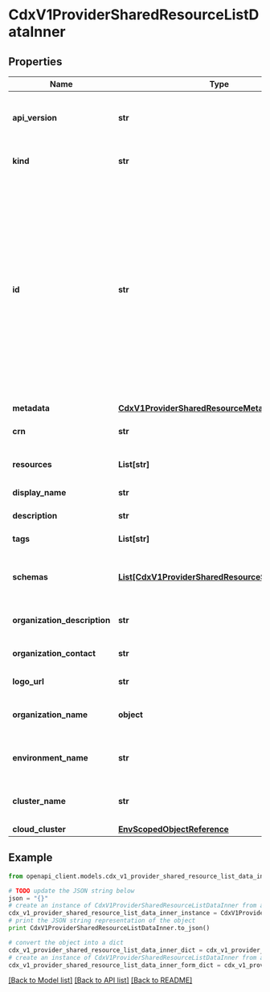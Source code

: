 # CdxV1ProviderSharedResourceListDataInner


## Properties
Name | Type | Description | Notes
------------ | ------------- | ------------- | -------------
**api_version** | **str** | APIVersion defines the schema version of this representation of a resource. | [optional] [readonly] 
**kind** | **str** | Kind defines the object this REST resource represents. | [optional] [readonly] 
**id** | **str** | ID is the \&quot;natural identifier\&quot; for an object within its scope/namespace; it is normally unique across time but not space. That is, you can assume that the ID will not be reclaimed and reused after an object is deleted (\&quot;time\&quot;); however, it may collide with IDs for other object &#x60;kinds&#x60; or objects of the same &#x60;kind&#x60; within a different scope/namespace (\&quot;space\&quot;). | [readonly] 
**metadata** | [**CdxV1ProviderSharedResourceMetadata**](CdxV1ProviderSharedResourceMetadata.md) |  | 
**crn** | **str** | Deprecated please use resources attribute. | [optional] 
**resources** | **List[str]** | List of resource crns that are shared together | [optional] 
**display_name** | **str** | Shared resource display name | 
**description** | **str** | Description of shared resource | [optional] [readonly] 
**tags** | **List[str]** | list of tags | [optional] [readonly] 
**schemas** | [**List[CdxV1ProviderSharedResourceSchemasInner]**](CdxV1ProviderSharedResourceSchemasInner.md) | List of schemas in JSON format. This field is work in progress and subject to changes. | [optional] [readonly] 
**organization_description** | **str** | Shared resource&#39;s organization description | [optional] 
**organization_contact** | **str** | Email of contact person from the organization | [optional] 
**logo_url** | **str** | Resource logo url | [optional] [readonly] 
**organization_name** | **object** | Organization to which the shared resource belongs. Deprecated | [readonly] 
**environment_name** | **str** | The environment name of the shared resource. Deprecated | [readonly] 
**cluster_name** | **str** | The cluster display name of the shared resource. Deprecated | [readonly] 
**cloud_cluster** | [**EnvScopedObjectReference**](EnvScopedObjectReference.md) |  | 

## Example

```python
from openapi_client.models.cdx_v1_provider_shared_resource_list_data_inner import CdxV1ProviderSharedResourceListDataInner

# TODO update the JSON string below
json = "{}"
# create an instance of CdxV1ProviderSharedResourceListDataInner from a JSON string
cdx_v1_provider_shared_resource_list_data_inner_instance = CdxV1ProviderSharedResourceListDataInner.from_json(json)
# print the JSON string representation of the object
print CdxV1ProviderSharedResourceListDataInner.to_json()

# convert the object into a dict
cdx_v1_provider_shared_resource_list_data_inner_dict = cdx_v1_provider_shared_resource_list_data_inner_instance.to_dict()
# create an instance of CdxV1ProviderSharedResourceListDataInner from a dict
cdx_v1_provider_shared_resource_list_data_inner_form_dict = cdx_v1_provider_shared_resource_list_data_inner.from_dict(cdx_v1_provider_shared_resource_list_data_inner_dict)
```
[[Back to Model list]](../ccloud/README.md#documentation-for-models) [[Back to API list]](../ccloud/README.md#documentation-for-api-endpoints) [[Back to README]](../ccloud/README.md)


